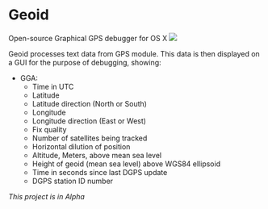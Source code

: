 # Geoid
Open-source Graphical GPS debugger for OS X
<img src="http://i.imgur.com/YTiOALI.png">

Geoid processes text data from GPS module. This data is then displayed on a GUI for the purpose of debugging, showing:
- GGA:
  - Time in UTC
  - Latitude
  - Latitude direction (North or South)
  - Longitude
  - Longitude direction (East or West)
  - Fix quality
  - Number of satellites being tracked
  - Horizontal dilution of position
  - Altitude, Meters, above mean sea level
  - Height of geoid (mean sea level) above WGS84 ellipsoid
  - Time in seconds since last DGPS update
  - DGPS station ID number

*This project is in Alpha*

